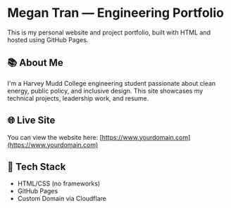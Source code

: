 # Megan Tran — Engineering Portfolio

This is my personal website and project portfolio, built with HTML and hosted using GitHub Pages.

## 📚 About Me

I'm a Harvey Mudd College engineering student passionate about clean energy, public policy, and inclusive design. This site showcases my technical projects, leadership work, and resume.

## 🌐 Live Site

You can view the website here: [https://www.yourdomain.com](https://www.yourdomain.com)

## 🔧 Tech Stack

- HTML/CSS (no frameworks)
- GitHub Pages
- Custom Domain via Cloudflare
